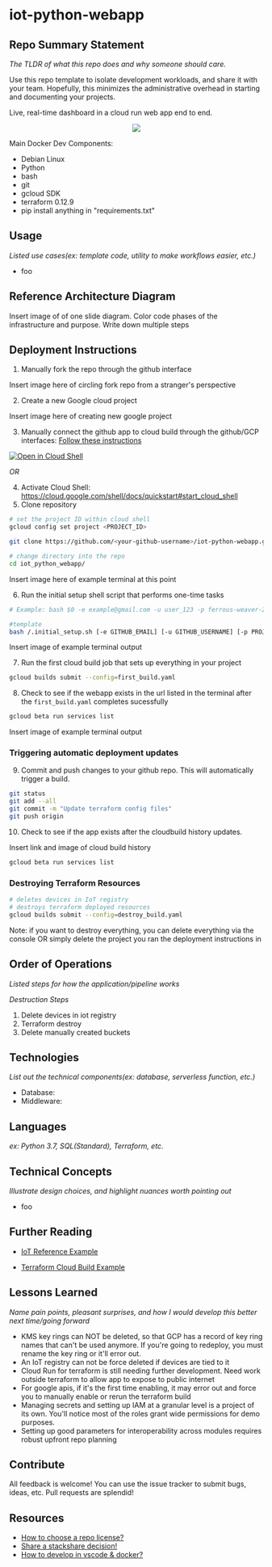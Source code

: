# iot-python-webapp

## Repo Summary Statement

_The TLDR of what this repo does and why someone should care._

Use this repo template to isolate development workloads, and share it with your team. Hopefully, this minimizes the administrative overhead in starting and documenting your projects.

Live, real-time dashboard in a cloud run web app end to end.

<p align="center">
  <img src="https://github.com/sungchun12/iot-python-webapp/blob/cloud-build-config/documentation/iot-dashboard-example.gif">
</p>

Main Docker Dev Components:

- Debian Linux
- Python
- bash
- git
- gcloud SDK
- terraform 0.12.9
- pip install anything in "requirements.txt"

## Usage

_Listed use cases(ex: template code, utility to make workflows easier, etc.)_

- foo

## Reference Architecture Diagram

Insert image of of one slide diagram. Color code phases of the infrastructure and purpose.
Write down multiple steps

## Deployment Instructions

1. Manually fork the repo through the github interface

Insert image here of circling fork repo from a stranger's perspective

2. Create a new Google cloud project

Insert image here of creating new google project

3. Manually connect the github app to cloud build through the github/GCP interfaces: [Follow these instructions](https://cloud.google.com/solutions/managing-infrastructure-as-code#directly_connecting_cloud_build_to_your_github_repository)

[![Open in Cloud Shell](http://gstatic.com/cloudssh/images/open-btn.png)](https://console.cloud.google.com/cloudshell/editor?cloudshell_git_repo=https://github.com/sungchun12/iot-python-webapp.git)

_OR_

4.  Activate Cloud Shell: <https://cloud.google.com/shell/docs/quickstart#start_cloud_shell>
5.  Clone repository

```bash
# set the project ID within cloud shell
gcloud config set project <PROJECT_ID>

git clone https://github.com/<your-github-username>/iot-python-webapp.git

# change directory into the repo
cd iot_python_webapp/
```

Insert image here of example terminal at this point

6. Run the initial setup shell script that performs one-time tasks

```bash
# Example: bash $0 -e example@gmail.com -u user_123 -p ferrous-weaver-256122 -s demo-service-account -g gcp_signup_name_3 -b master

#template
bash /.initial_setup.sh [-e GITHUB_EMAIL] [-u GITHUB_USERNAME] [-p PROJECT_ID] [-s SERVICE_ACCOUNT_NAME] [-g GCP_USERNAME] [-b GITHUB_BRANCH_NAME]
```

Insert image of example terminal output

7. Run the first cloud build job that sets up everything in your project

```bash
gcloud builds submit --config=first_build.yaml
```

8. Check to see if the webapp exists in the url listed in the terminal after the `first_build.yaml` completes sucessfully

```bash
gcloud beta run services list
```

Insert image of example terminal output

### Triggering automatic deployment updates

9. Commit and push changes to your github repo. This will automatically trigger a build.

```bash
git status
git add --all
git commit -m "Update terraform config files"
git push origin
```

10. Check to see if the app exists after the cloudbuild history updates.

Insert link and image of cloud build history

```bash
gcloud beta run services list
```

### Destroying Terraform Resources

```bash
# deletes devices in IoT registry
# destroys terraform deployed resources
gcloud builds submit --config=destroy_build.yaml
```

Note: if you want to destroy everything, you can delete everything via the console OR simply delete the project you ran the deployment instructions in

## Order of Operations

_Listed steps for how the application/pipeline works_

_Destruction Steps_

1. Delete devices in iot registry
2. Terraform destroy
3. Delete manually created buckets

## Technologies

_List out the technical components(ex: database, serverless function, etc.)_

- Database:
- Middleware:

## Languages

_ex: Python 3.7, SQL(Standard), Terraform, etc._

## Technical Concepts

_Illustrate design choices, and highlight nuances worth pointing out_

- foo

## Further Reading

- [IoT Reference Example](https://github.com/GoogleCloudPlatform/professional-services/tree/master/examples/iot-nirvana)

- [Terraform Cloud Build Example](https://github.com/GoogleCloudPlatform/solutions-terraform-cloudbuild-gitops)

## Lessons Learned

_Name pain points, pleasant surprises, and how I would develop this better next time/going forward_

- KMS key rings can NOT be deleted, so that GCP has a record of key ring names that can't be used anymore. If you're going to redeploy, you must rename the key ring or it'll error out.
- An IoT registry can not be force deleted if devices are tied to it
- Cloud Run for terraform is still needing further development. Need work outside terraform to allow app to expose to public internet
- For google apis, if it's the first time enabling, it may error out and force you to manually enable or rerun the terraform build
- Managing secrets and setting up IAM at a granular level is a project of its own. You'll notice most of the roles grant wide permissions for demo purposes.
- Setting up good parameters for interoperability across modules requires robust upfront repo planning

## Contribute

All feedback is welcome! You can use the issue tracker to submit bugs, ideas, etc. Pull requests are splendid!

## Resources

- [How to choose a repo license?](https://choosealicense.com/)
- [Share a stackshare decision!](https://stackshare.io/sungchun12/my-stack)
- [How to develop in vscode & docker?](https://github.com/sungchun12/dev-containers/blob/master/INSTALLME.md)
